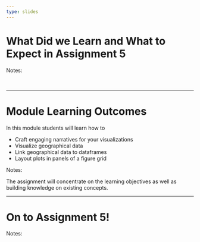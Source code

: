 ```yaml
---
type: slides
---
```


# What Did we Learn and What to Expect in Assignment 5

Notes:

<br>

---

# Module Learning Outcomes

In this module students will learn how to

- Craft engaging narratives for your visualizations
- Visualize geographical data
- Link geographical data to dataframes
- Layout plots in panels of a figure grid

Notes:

The assignment will concentrate on the learning objectives as well as building knowledge on existing concepts.

---

# On to Assignment 5!

Notes:

<br>
